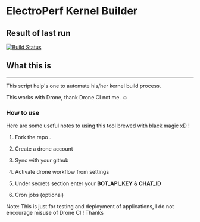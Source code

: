 # ElectroPerf Kernel Builder

## Result of last run ##
[![Build Status](https://cloud.drone.io/api/badges/ElectroPerf/ElectroPerf_Builder-Drone/status.svg?ref=refs/heads/master)](https://cloud.drone.io/ElectroPerf/ElectroPerf_Builder-Drone)

## What this is ##
---------------------------------------------------------------------
This script help's one to automate his/her kernel build process.

This works with Drone, thank Drone CI not me. ☺️

### How to use ###

Here are some useful notes to using this tool brewed with black magic xD !

1. Fork the repo .

2. Create a drone account

3. Sync with your github

4. Activate drone workflow from settings 

5. Under secrets section enter your **BOT_API_KEY** & **CHAT_ID**

6. Cron jobs (optional)

Note: This is just for testing and deployment of applications, I do not encourage misuse of Drone CI ! Thanks
